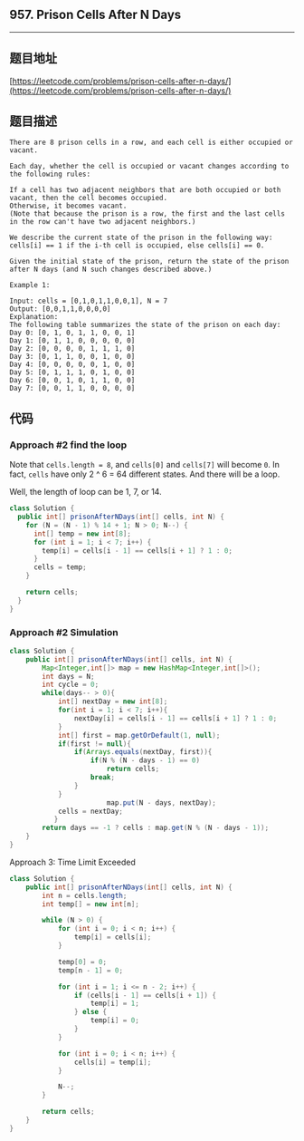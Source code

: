 ## 957. Prison Cells After N Days

----
## 题目地址

[https://leetcode.com/problems/prison-cells-after-n-days/](https://leetcode.com/problems/prison-cells-after-n-days/)

## 题目描述

```text
There are 8 prison cells in a row, and each cell is either occupied or vacant.

Each day, whether the cell is occupied or vacant changes according to the following rules:

If a cell has two adjacent neighbors that are both occupied or both vacant, then the cell becomes occupied.
Otherwise, it becomes vacant.
(Note that because the prison is a row, the first and the last cells in the row can't have two adjacent neighbors.)

We describe the current state of the prison in the following way: cells[i] == 1 if the i-th cell is occupied, else cells[i] == 0.

Given the initial state of the prison, return the state of the prison after N days (and N such changes described above.)

Example 1:

Input: cells = [0,1,0,1,1,0,0,1], N = 7
Output: [0,0,1,1,0,0,0,0]
Explanation: 
The following table summarizes the state of the prison on each day:
Day 0: [0, 1, 0, 1, 1, 0, 0, 1]
Day 1: [0, 1, 1, 0, 0, 0, 0, 0]
Day 2: [0, 0, 0, 0, 1, 1, 1, 0]
Day 3: [0, 1, 1, 0, 0, 1, 0, 0]
Day 4: [0, 0, 0, 0, 0, 1, 0, 0]
Day 5: [0, 1, 1, 1, 0, 1, 0, 0]
Day 6: [0, 0, 1, 0, 1, 1, 0, 0]
Day 7: [0, 0, 1, 1, 0, 0, 0, 0]
```

## 代码

### Approach \#2 find the loop

Note that `cells.length = 8`, and `cells[0]` and `cells[7]` will become `0`.
In fact, `cells` have only 2 ^ 6 = 64 different states.
And there will be a loop.

Well, the length of loop can be 1, 7, or 14.

```java
class Solution {
  public int[] prisonAfterNDays(int[] cells, int N) {
    for (N = (N - 1) % 14 + 1; N > 0; N--) {
      int[] temp = new int[8];
      for (int i = 1; i < 7; i++) {
        temp[i] = cells[i - 1] == cells[i + 1] ? 1 : 0;
      }
      cells = temp;
    }

    return cells;
  }
}
```

### Approach \#2 Simulation

```java
class Solution {
    public int[] prisonAfterNDays(int[] cells, int N) {
        Map<Integer,int[]> map = new HashMap<Integer,int[]>();
        int days = N;
        int cycle = 0;
        while(days-- > 0){
            int[] nextDay = new int[8];
            for(int i = 1; i < 7; i++){
                nextDay[i] = cells[i - 1] == cells[i + 1] ? 1 : 0;
            }
            int[] first = map.getOrDefault(1, null);
            if(first != null){
                if(Arrays.equals(nextDay, first)){
                    if(N % (N - days - 1) == 0)
                        return cells;
                    break;
                }
            }
                        map.put(N - days, nextDay);
            cells = nextDay;
           }
        return days == -1 ? cells : map.get(N % (N - days - 1));
    }
}
```

Approach 3: Time Limit Exceeded

```java
class Solution {
    public int[] prisonAfterNDays(int[] cells, int N) {
        int n = cells.length;
        int temp[] = new int[n];

        while (N > 0) {
            for (int i = 0; i < n; i++) {
                temp[i] = cells[i];
            }

            temp[0] = 0;
            temp[n - 1] = 0;

            for (int i = 1; i <= n - 2; i++) {
                if (cells[i - 1] == cells[i + 1]) {
                    temp[i] = 1;
                } else {
                    temp[i] = 0;
                }
            }

            for (int i = 0; i < n; i++) {
                cells[i] = temp[i];
            }

            N--;
        }

        return cells;
    }
}
```

